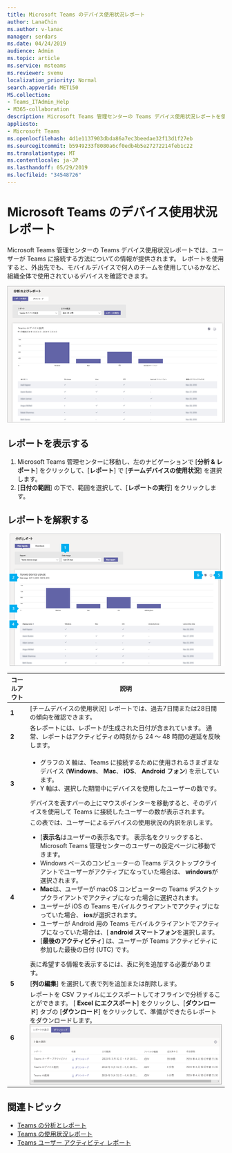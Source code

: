 ```yaml
---
title: Microsoft Teams のデバイス使用状況レポート
author: LanaChin
ms.author: v-lanac
manager: serdars
ms.date: 04/24/2019
audience: Admin
ms.topic: article
ms.service: msteams
ms.reviewer: svemu
localization_priority: Normal
search.appverid: MET150
MS.collection:
- Teams_ITAdmin_Help
- M365-collaboration
description: Microsoft Teams 管理センターの Teams デバイス使用状況レポートを使用して、組織内のユーザーがどのように Teams に接続しているかを確認する方法について説明します。
appliesto:
- Microsoft Teams
ms.openlocfilehash: 4d1e1137903dbda86a7ec3beedae32f13d1f27eb
ms.sourcegitcommit: b5949233f8080a6cf0edb4b5e27272214feb1c22
ms.translationtype: MT
ms.contentlocale: ja-JP
ms.lasthandoff: 05/29/2019
ms.locfileid: "34548726"
---
```

# <a name="microsoft-teams-device-usage-report"></a>Microsoft Teams のデバイス使用状況レポート

Microsoft Teams 管理センターの Teams デバイス使用状況レポートでは、ユーザーが Teams に接続する方法についての情報が提供されます。 レポートを使用すると、外出先でも、モバイルデバイスで何人のチームを使用しているかなど、組織全体で使用されているデバイスを確認できます。  

![管理センターでの Teams デバイスの使用状況レポートのスクリーンショット](../media/teams-reports-device-usage.png "Microsoft teams 管理センターの Teams デバイス使用状況レポートのスクリーンショット")

## <a name="view-the-report"></a>レポートを表示する

1. Microsoft Teams 管理センターに移動し、左のナビゲーションで [**分析 & レポート**] をクリックして、[**レポート**] で [**チームデバイスの使用状況**] を選択します。 
2. [**日付の範囲**] の下で、範囲を選択して、[**レポートの実行**] をクリックします。 

## <a name="interpret-the-report"></a>レポートを解釈する

![管理センターでの Teams デバイスの使用状況レポートのスクリーンショット](../media/teams-reports-device-usage-with-callouts.png "番号付き吹き出しが表示された Microsoft teams 管理センターの teams デバイス使用状況レポートのスクリーンショット")

|コールアウト |説明  |
|--------|-------------|
|**1**   |[チームデバイスの使用状況] レポートでは、過去7日間または28日間の傾向を確認できます。  |
|**2**   |各レポートには、レポートが生成された日付が含まれています。 通常、レポートはアクティビティの時刻から 24 ～ 48 時間の遅延を反映します。 |
|**3**   |<ul><li>グラフの X 軸は、Teams に接続するために使用されるさまざまなデバイス (**Windows**、 **Mac**、 **iOS**、 **Android フォン**) を示しています。 </li><li>Y 軸は、選択した期間中にデバイスを使用したユーザーの数です。</li> </ul>デバイスを表すバーの上にマウスポインターを移動すると、そのデバイスを使用して Teams に接続したユーザーの数が表示されます。|
|**4**   |この表では、ユーザーによるデバイスの使用状況の内訳を示します。 <ul><li>[**表示名**はユーザーの表示名です。 表示名をクリックすると、Microsoft Teams 管理センターのユーザーの設定ページに移動できます。 </li><li>Windows ベースのコンピューターの Teams デスクトップクライアントでユーザーがアクティブになっていた場合は、 **windows**が選択されます。</li><li>**Mac**は、ユーザーが macOS コンピューターの Teams デスクトップクライアントでアクティブになった場合に選択されます。 </li> <li>ユーザーが iOS の Teams モバイルクライアントでアクティブになっていた場合、 **ios**が選択されます。</li><li>ユーザーが Android 用の Teams モバイルクライアントでアクティブになっていた場合は、[ **android スマートフォン**を選択します。 <li>[**最後のアクティビティ**] は、ユーザーが Teams アクティビティに参加した最後の日付 (UTC) です。</li> </ul> 表に希望する情報を表示するには、表に列を追加する必要があります。 |
|**5**   |[**列の編集**] を選択して表で列を追加または削除します。 |
|**6**   |レポートを CSV ファイルにエクスポートしてオフラインで分析することができます。 [ **Excel にエクスポート**] をクリックし、[**ダウンロード**] タブの [**ダウンロード**] をクリックして、準備ができたらレポートをダウンロードします。<br>![エクスポートされたレポートが表示されている [ダウンロード] タブのスクリーンショット](../media/teams-reports-export-to-csv.png)|

## <a name="related-topics"></a>関連トピック
- [Teams の分析とレポート](teams-reporting-reference.md)
- [Teams の使用状況レポート](teams-usage-report.md)
- [Teams ユーザー アクティビティ レポート](user-activity-report.md)